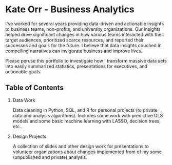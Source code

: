 # Kate Orr - Business Analytics
I've worked for several years providing data-driven and actionable insights to business teams, non-profits, and university organizations.  Our insights helped drive significant changes in how various teams interacted with their target audiences, prioritized scarce resources, and reported their successes and goals for the future.  I believe that data insights couched in compelling narratives can invigorate business and improve lives.

Please peruse this portfolio to investigate how I transform massive data sets into easily summarized statistics, presentations for executives, and actionable goals.

## Table of Contents
1. Data Work

   Data cleaning in Python, SQL, and R for personal projects (to private data and analysis algorithms).  Includes some work with predictive OLS models and some basic machine learning with LASSO, decision trees, etc..   

2. Design Projects

   A collection of slides and other design work for presentations to volunteer organizations about changes implemented from of my some (unpublished and private) analysis.
